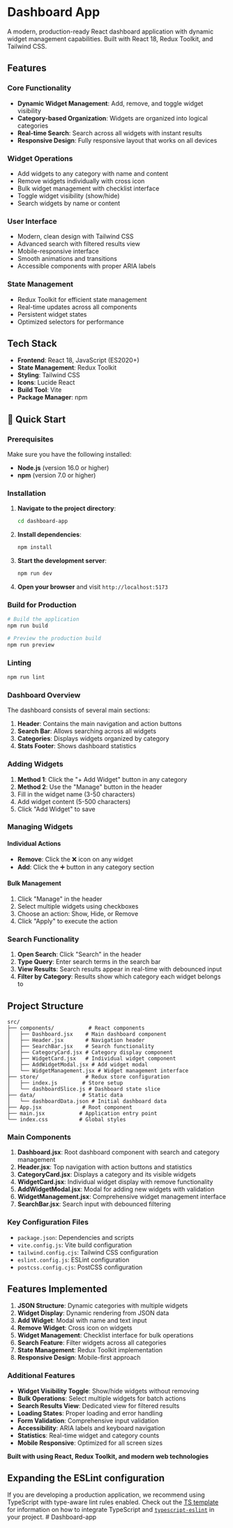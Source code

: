 # Dashboard App

A modern, production-ready React dashboard application with dynamic widget management capabilities. Built with React 18, Redux Toolkit, and Tailwind CSS.

## Features

### Core Functionality
- **Dynamic Widget Management**: Add, remove, and toggle widget visibility
- **Category-based Organization**: Widgets are organized into logical categories
- **Real-time Search**: Search across all widgets with instant results
- **Responsive Design**: Fully responsive layout that works on all devices

### Widget Operations
- Add widgets to any category with name and content
- Remove widgets individually with cross icon
- Bulk widget management with checklist interface
- Toggle widget visibility (show/hide)
- Search widgets by name or content

### User Interface
- Modern, clean design with Tailwind CSS
- Advanced search with filtered results view
- Mobile-responsive interface
- Smooth animations and transitions
- Accessible components with proper ARIA labels

### State Management
- Redux Toolkit for efficient state management
- Real-time updates across all components
- Persistent widget states
- Optimized selectors for performance

##  Tech Stack

- **Frontend**: React 18, JavaScript (ES2020+)
- **State Management**: Redux Toolkit
- **Styling**: Tailwind CSS
- **Icons**: Lucide React
- **Build Tool**: Vite
- **Package Manager**: npm

## 🏁 Quick Start

### Prerequisites

Make sure you have the following installed:
- **Node.js** (version 16.0 or higher)
- **npm** (version 7.0 or higher)

### Installation

1. **Navigate to the project directory**:
   ```bash
   cd dashboard-app
   ```

2. **Install dependencies**:
   ```bash
   npm install
   ```

3. **Start the development server**:
   ```bash
   npm run dev
   ```

4. **Open your browser** and visit `http://localhost:5173`

### Build for Production

```bash
# Build the application
npm run build

# Preview the production build
npm run preview
```

### Linting

```bash
npm run lint
```


### Dashboard Overview

The dashboard consists of several main sections:

1. **Header**: Contains the main navigation and action buttons
2. **Search Bar**: Allows searching across all widgets
3. **Categories**: Displays widgets organized by category
4. **Stats Footer**: Shows dashboard statistics

### Adding Widgets

1. **Method 1**: Click the "+ Add Widget" button in any category
2. **Method 2**: Use the "Manage" button in the header
3. Fill in the widget name (3-50 characters)
4. Add widget content (5-500 characters)
5. Click "Add Widget" to save

### Managing Widgets

#### Individual Actions
- **Remove**: Click the ❌ icon on any widget
- **Add**: Click the ➕ button in any category section

#### Bulk Management
1. Click "Manage" in the header
2. Select multiple widgets using checkboxes
3. Choose an action: Show, Hide, or Remove
4. Click "Apply" to execute the action

### Search Functionality

1. **Open Search**: Click "Search" in the header
2. **Type Query**: Enter search terms in the search bar
3. **View Results**: Search results appear in real-time with debounced input
4. **Filter by Category**: Results show which category each widget belongs to

## Project Structure

```
src/
├── components/           # React components
│   ├── Dashboard.jsx    # Main dashboard component
│   ├── Header.jsx       # Navigation header
│   ├── SearchBar.jsx    # Search functionality
│   ├── CategoryCard.jsx # Category display component
│   ├── WidgetCard.jsx   # Individual widget component
│   ├── AddWidgetModal.jsx # Add widget modal
│   └── WidgetManagement.jsx # Widget management interface
├── store/               # Redux store configuration
│   ├── index.js        # Store setup
│   └── dashboardSlice.js # Dashboard state slice
├── data/               # Static data
│   └── dashboardData.json # Initial dashboard data
├── App.jsx             # Root component
├── main.jsx           # Application entry point
└── index.css          # Global styles
```



### Main Components

1. **Dashboard.jsx**: Root dashboard component with search and category management
2. **Header.jsx**: Top navigation with action buttons and statistics
3. **CategoryCard.jsx**: Displays a category and its visible widgets
4. **WidgetCard.jsx**: Individual widget display with remove functionality
5. **AddWidgetModal.jsx**: Modal for adding new widgets with validation
6. **WidgetManagement.jsx**: Comprehensive widget management interface
7. **SearchBar.jsx**: Search input with debounced filtering


### Key Configuration Files

- `package.json`: Dependencies and scripts
- `vite.config.js`: Vite build configuration
- `tailwind.config.cjs`: Tailwind CSS configuration
- `eslint.config.js`: ESLint configuration
- `postcss.config.cjs`: PostCSS configuration





##  Features Implemented

1. **JSON Structure**: Dynamic categories with multiple widgets 
2. **Widget Display**: Dynamic rendering from JSON data 
3. **Add Widget**: Modal with name and text input 
4. **Remove Widget**: Cross icon on widgets 
5. **Widget Management**: Checklist interface for bulk operations 
6. **Search Feature**: Filter widgets across all categories 
7. **State Management**: Redux Toolkit implementation 
8. **Responsive Design**: Mobile-first approach 

###  Additional Features

- **Widget Visibility Toggle**: Show/hide widgets without removing
- **Bulk Operations**: Select multiple widgets for batch actions
- **Search Results View**: Dedicated view for filtered results
- **Loading States**: Proper loading and error handling
- **Form Validation**: Comprehensive input validation
- **Accessibility**: ARIA labels and keyboard navigation
- **Statistics**: Real-time widget and category counts
- **Mobile Responsive**: Optimized for all screen sizes





**Built with using React, Redux Toolkit, and modern web technologies**

## Expanding the ESLint configuration

If you are developing a production application, we recommend using TypeScript with type-aware lint rules enabled. Check out the [TS template](https://github.com/vitejs/vite/tree/main/packages/create-vite/template-react-ts) for information on how to integrate TypeScript and [`typescript-eslint`](https://typescript-eslint.io) in your project.
#   D a s h b o a r d - a p p 
 
 
